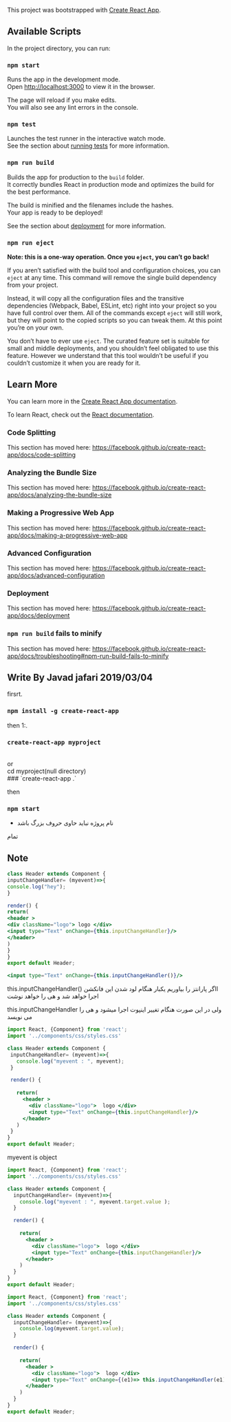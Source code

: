 This project was bootstrapped with [Create React App](https://github.com/facebook/create-react-app).

## Available Scripts

In the project directory, you can run:

### `npm start`

Runs the app in the development mode.<br>
Open [http://localhost:3000](http://localhost:3000) to view it in the browser.

The page will reload if you make edits.<br>
You will also see any lint errors in the console.

### `npm test`

Launches the test runner in the interactive watch mode.<br>
See the section about [running tests](https://facebook.github.io/create-react-app/docs/running-tests) for more information.

### `npm run build`

Builds the app for production to the `build` folder.<br>
It correctly bundles React in production mode and optimizes the build for the best performance.

The build is minified and the filenames include the hashes.<br>
Your app is ready to be deployed!

See the section about [deployment](https://facebook.github.io/create-react-app/docs/deployment) for more information.

### `npm run eject`

**Note: this is a one-way operation. Once you `eject`, you can’t go back!**

If you aren’t satisfied with the build tool and configuration choices, you can `eject` at any time. This command will remove the single build dependency from your project.

Instead, it will copy all the configuration files and the transitive dependencies (Webpack, Babel, ESLint, etc) right into your project so you have full control over them. All of the commands except `eject` will still work, but they will point to the copied scripts so you can tweak them. At this point you’re on your own.

You don’t have to ever use `eject`. The curated feature set is suitable for small and middle deployments, and you shouldn’t feel obligated to use this feature. However we understand that this tool wouldn’t be useful if you couldn’t customize it when you are ready for it.

## Learn More

You can learn more in the [Create React App documentation](https://facebook.github.io/create-react-app/docs/getting-started).

To learn React, check out the [React documentation](https://reactjs.org/).

### Code Splitting

This section has moved here: https://facebook.github.io/create-react-app/docs/code-splitting

### Analyzing the Bundle Size

This section has moved here: https://facebook.github.io/create-react-app/docs/analyzing-the-bundle-size

### Making a Progressive Web App

This section has moved here: https://facebook.github.io/create-react-app/docs/making-a-progressive-web-app

### Advanced Configuration

This section has moved here: https://facebook.github.io/create-react-app/docs/advanced-configuration

### Deployment

This section has moved here: https://facebook.github.io/create-react-app/docs/deployment

### `npm run build` fails to minify

This section has moved here: https://facebook.github.io/create-react-app/docs/troubleshooting#npm-run-build-fails-to-minify


## Write By Javad jafari 2019/03/04
firsrt.<br>
### `npm install -g create-react-app`<br>
then 1:.<br>
### `create-react-app myproject`<br>
<br>
or <br>
cd myproject(null directory) <br>
### `create-react-app .` <br>

then <br>
### `npm start` <br>

* نام پروژه نباید حاوی حروف بزرگ باشد<br>

تمام
## Note

```jsx
class Header extends Component {
inputChangeHandler= (myevent)=>{
console.log("hey");
}

render() {
return(
<header > 
<div className="logo"> logo </div>
<input type="Text" onChange={this.inputChangeHandler}/>
</header>
)
} 
}
export default Header;
```

```jsx
<input type="Text" onChange={this.inputChangeHandler()}/>
```
this.inputChangeHandler()
ااگر پارانتز را بیاوریم یکبار هنگام لود شدن این فانکشن اجرا خواهد شد و هی را خواهد نوشت

this.inputChangeHandler
ولی در این صورت هنگام تغییر اینپوت اجرا میشود و هی را می نویسد
 
 ```jsx
 import React, {Component} from 'react';
import '../components/css/styles.css'

class Header extends Component {
  inputChangeHandler= (myevent)=>{
    console.log("myevent : ", myevent);
  }

  render() {
      
    return(
      <header >  
        <div className="logo">  logo </div>
        <input type="Text" onChange={this.inputChangeHandler}/>
      </header>
    )
  } 
}
export default Header;
```
myevent is object

```jsx
import React, {Component} from 'react';
import '../components/css/styles.css'

class Header extends Component {
  inputChangeHandler= (myevent)=>{
    console.log("myevent : ", myevent.target.value );
  }

  render() {
      
    return(
      <header >  
        <div className="logo">  logo </div>
        <input type="Text" onChange={this.inputChangeHandler}/>
      </header>
    )
  } 
}
export default Header;
```
```jsx
import React, {Component} from 'react';
import '../components/css/styles.css'

class Header extends Component {
  inputChangeHandler= (myevent)=>{
    console.log(myevent.target.value);
  }

  render() {
      
    return(
      <header >  
        <div className="logo">  logo </div>
        <input type="Text" onChange={(e1)=> this.inputChangeHandler(e1)}/>
      </header>
    )
  } 
}
export default Header;
```

